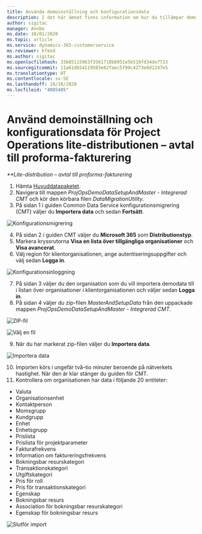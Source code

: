```yaml
---
title: Använda demoinställning och konfigurationsdata
description: I det här ämnet finns information om hur du tillämpar demoinställning konfigurationsdata i Project Operations.
author: sigitac
manager: Annbe
ms.date: 10/01/2020
ms.topic: article
ms.service: dynamics-365-customerservice
ms.reviewer: kfend
ms.author: sigitac
ms.openlocfilehash: 33b85115963f3561718b8951e5b518fd34de7723
ms.sourcegitcommit: 11a61db54119503e82faec5f99c4273e8d1247e5
ms.translationtype: HT
ms.contentlocale: sv-SE
ms.lasthandoff: 10/16/2020
ms.locfileid: "4085405"
---
```

# <a name="apply-demo-setup-and-configuration-data-for-project-operations-lite-deployment---deal-to-proforma-invoicing"></a>Använd demoinställning och konfigurationsdata för Project Operations lite-distributionen – avtal till proforma-fakturering

_**Lite-distribution – avtal till proforma-fakturering_

1. Hämta [Huvuddatapaketet](https://download.microsoft.com/download/3/4/1/341bf279-a64f-4baa-af31-ce624859b518/ProjOpsSampleSetupData%20-%20CE%20only%20CMT.zip). 
2. Navigera till mappen *ProjOpsDemoDataSetupAndMaster - Integrerad CMT* och kör den körbara filen *DataMigrationUtility*.
3. På sidan 1 i guiden Common Data Service konfigurationsmigrering (CMT) väljer du **Importera data** och sedan **Fortsätt**.

![Konfigurationsmigrering](./media/1ConfigurationMigration.png)

4. På sidan 2 i guiden CMT väljer du **Microsoft 365** som **Distributionstyp**.
5. Markera kryssrutorna **Visa en lista över tillgängliga organisationer** och **Visa avancerat**.
6. Välj region för klientorganisationen, ange autentiseringsuppgifter och välj sedan **Logga in**.

![Konfigurationsinloggning](./media/2ConfigurationSignin.png)

7. På sidan 3 väljer du den organisation som du vill importera demodata till i listan över organisationer i klientorganisationen och väljer sedan **Logga in**.
8. På sidan 4 väljer du zip-filen *MasterAndSetupData* från den uppackade mappen *ProjOpsDemoDataSetupAndMaster - Integrerad CMT*.

![ZIP-fil](./media/3ZipFile.png)

![Välj en fil](./media/4SelectAFile.png)

9. När du har markerat zip-filen väljer du **Importera data**.

![Importera data](./media/5ImportData.png)

10. Importen körs i ungefär två–tio minuter beroende på nätverkets hastighet. När den är klar stänger du guiden för CMT. 
11. Kontrollera om organisationen har data i följande 20 entiteter:

- Valuta
- Organisationsenhet
- Kontaktperson
- Momsgrupp
- Kundgrupp
- Enhet
- Enhetsgrupp
- Prislista
- Prislista för projektparameter
- Fakturafrekvens
- Information om faktureringsfrekvens
- Bokningsbar resurskategori
- Transaktionskategori
- Utgiftskategori
- Pris för roll
- Pris för transaktionskategori
- Egenskap
- Bokningsbar resurs
- Association för bokningsbar resurskategori
- Egenskap för bokningsbar resurs

![Slutför import](./media/6CompleteImport.png)

